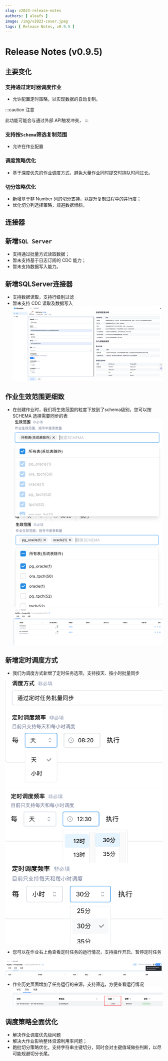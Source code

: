 ```yaml
---
slug: v2023-release-notes
authors: [ aleafs ]
image: /img/v2023-cover.jpeg
tags: [ Release Notes, v0.9.5 ]
---
```


# Release Notes (v0.9.5)

## 主要变化

### 支持通过定时器调度作业

* 允许配置定时策略，以实现数据的自动复制。

:::caution 注意

此功能可能会与通过外部 API触发冲突，
:::

### 支持按`Schema`筛选复制范围

* 允许在作业配置

### 调度策略优化

* 基于深度优先的作业调度方式，避免大量作业同时提交时排队时间过长。

### 切分策略优化

* 新增基于非 Number 列的切分支持，以提升复制过程中的并行度；
* 优化切分列选择策略，规避数据倾斜。

## 连接器

## 新增`SQL Server`

* 支持通过批量方式读取数据；
* 暂未支持基于日志订阅的 CDC 能力；
* 暂未支持数据写入能力。

## 新增SQLServer连接器

- 支持数据读取，支持行级别过滤
- 暂未支持 CDC 读取及数据写入
  ![新增SQLServer连接器](image.png)

## 作业生效范围更细致

- 在创建作业时，我们将生效范围的粒度下放到了schema级别，您可以按 SCHEMA 选择需要同步的表
  ![All SCHEMA](image-1.png)
  ![Pick SCHEMA](image-3.png)
  ![Alt text](image-4.png)

## 新增定时调度方式

- 我们为调度方式新增了定时任务选项，支持按天、按小时批量同步

![Alt text](image-5.png)
![Alt text](image-6.png)
![Alt text](image-7.png)

- 您可以在作业右上角查看定时任务的运行情况，支持操作开启、暂停定时任务

![Alt text](image-9.png)

- 作业历史页面增加了任务运行的来源，支持筛选，方便查看运行情况
  ![Alt text](image-8.png)

## 调度策略全面优化

- 解决作业调度优先级问题
- 解决大作业影响整体资源利用率问题；
- 跑批切分策略优化，支持字符串主键切分，同时会对主键值域做些判断，以尽可能规避切分长尾。


